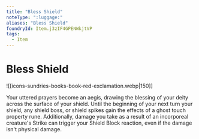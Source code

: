 ```yaml
---
title: "Bless Shield"
noteType: ":luggage:"
aliases: "Bless Shield"
foundryId: Item.j3zIF4GPENWkjtVP
tags:
  - Item
---
```


# Bless Shield
![[icons-sundries-books-book-red-exclamation.webp|150]]

Your uttered prayers become an aegis, drawing the blessing of your deity across the surface of your shield. Until the beginning of your next turn your shield, any shield boss, or shield spikes gain the effects of a ghost touch property rune. Additionally, damage you take as a result of an incorporeal creature's Strike can trigger your Shield Block reaction, even if the damage isn't physical damage.
